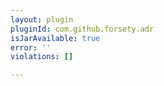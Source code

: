 ```yaml
---
layout: plugin
pluginId: com.github.forsety.adr
isJarAvailable: true
error: ''
violations: []

---
```

